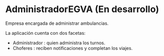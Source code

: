 # AdministradorEGVA (En desarrollo)

Empresa encargada de administrar ambulancias.

La aplicación cuenta con dos facetas:
  - Administrador : quien administra los turnos.
  - Choferes : reciben notificaciones y completan los viajes.
